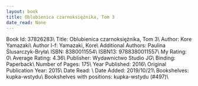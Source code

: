 ```yaml
---
layout: book
title: Oblubienica czarnoksiężnika, Tom 3
date_read: None
---
```


Book Id: 37826283\ 
Title: Oblubienica czarnoksiężnika, Tom 3\ 
Author: Kore Yamazaki\ 
Author l-f: Yamazaki, Kore\ 
Additional Authors: Paulina Ślusarczyk-Bryła\ 
ISBN: 8380011554\ 
ISBN13: 9788380011557\ 
My Rating: 0\ 
Average Rating: 4.36\ 
Publisher: Wydawnictwo Studio JG\ 
Binding: Paperback\ 
Number of Pages: 175\ 
Year Published: 2016\ 
Original Publication Year: 2015\ 
Date Read: \ 
Date Added: 2019/10/21\ 
Bookshelves: kupka-wstydu\ 
Bookshelves with positions: kupka-wstydu (#497)\ 

